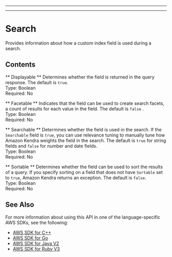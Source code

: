 --------

--------

# Search<a name="API_Search"></a>

Provides information about how a custom index field is used during a search\.

## Contents<a name="API_Search_Contents"></a>

 ** Displayable **   <a name="Kendra-Type-Search-Displayable"></a>
Determines whether the field is returned in the query response\. The default is `true`\.  
Type: Boolean  
Required: No

 ** Facetable **   <a name="Kendra-Type-Search-Facetable"></a>
Indicates that the field can be used to create search facets, a count of results for each value in the field\. The default is `false` \.  
Type: Boolean  
Required: No

 ** Searchable **   <a name="Kendra-Type-Search-Searchable"></a>
Determines whether the field is used in the search\. If the `Searchable` field is `true`, you can use relevance tuning to manually tune how Amazon Kendra weights the field in the search\. The default is `true` for string fields and `false` for number and date fields\.  
Type: Boolean  
Required: No

 ** Sortable **   <a name="Kendra-Type-Search-Sortable"></a>
Determines whether the field can be used to sort the results of a query\. If you specify sorting on a field that does not have `Sortable` set to `true`, Amazon Kendra returns an exception\. The default is `false`\.  
Type: Boolean  
Required: No

## See Also<a name="API_Search_SeeAlso"></a>

For more information about using this API in one of the language\-specific AWS SDKs, see the following:
+  [AWS SDK for C\+\+](https://docs.aws.amazon.com/goto/SdkForCpp/kendra-2019-02-03/Search) 
+  [AWS SDK for Go](https://docs.aws.amazon.com/goto/SdkForGoV1/kendra-2019-02-03/Search) 
+  [AWS SDK for Java V2](https://docs.aws.amazon.com/goto/SdkForJavaV2/kendra-2019-02-03/Search) 
+  [AWS SDK for Ruby V3](https://docs.aws.amazon.com/goto/SdkForRubyV3/kendra-2019-02-03/Search) 
